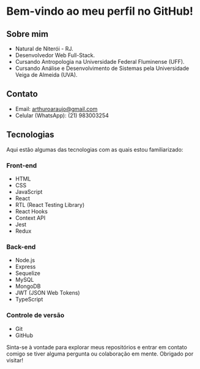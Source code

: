 # Bem-vindo ao meu perfil no GitHub!

## Sobre mim
- Natural de Niterói - RJ.
- Desenvolvedor Web Full-Stack.
- Cursando Antropologia na Universidade Federal Fluminense (UFF).
- Cursando Análise e Desenvolvimento de Sistemas pela Universidade Veiga de Almeida (UVA).

## Contato
- Email: arthuroaraujo@gmail.com
- Celular (WhatsApp): (21) 983003254

## Tecnologias
Aqui estão algumas das tecnologias com as quais estou familiarizado:

### Front-end
- HTML
- CSS
- JavaScript
- React
- RTL (React Testing Library)
- React Hooks
- Context API
- Jest
- Redux

### Back-end
- Node.js
- Express
- Sequelize
- MySQL
- MongoDB
- JWT (JSON Web Tokens)
- TypeScript

### Controle de versão
- Git
- GitHub

Sinta-se à vontade para explorar meus repositórios e entrar em contato comigo se tiver alguma pergunta ou colaboração em mente. Obrigado por visitar!
